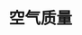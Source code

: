 ---
title: 空气质量
tag: [guide, api, air, overview]
layout: guide-overview
description: 中国3000+市县区及1700+监测站点的空气质量AQI数据，包括空气质量（AQI）实时数据，空气质量未来5天预报。
permalink: /docs/api/air-quality/
ref: 0-api-air
---